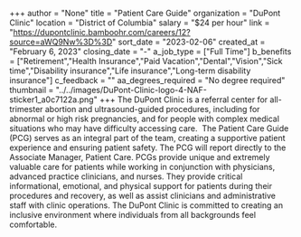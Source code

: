 +++
author = "None"
title = "Patient Care Guide"
organization = "DuPont Clinic"
location = "District of Columbia"
salary = "$24 per hour"
link = "https://dupontclinic.bamboohr.com/careers/12?source=aWQ9Nw%3D%3D"
sort_date = "2023-02-06"
created_at = "February 6, 2023"
closing_date = "-"
a_job_type = ["Full Time"]
b_benefits = ["Retirement","Health Insurance","Paid Vacation","Dental","Vision","Sick time","Disability insurance","Life insurance","Long-term disability insurance"]
c_feedback = ""
aa_degrees_required = "No degree required"
thumbnail = "../../images/DuPont-Clinic-logo-4-NAF-sticker1_a0c7122a.png"
+++
The DuPont Clinic is a referral center for all-trimester abortion and ultrasound-guided procedures, including for abnormal or high risk pregnancies, and for people with complex medical situations who may have difficulty accessing care.  
The Patient Care Guide (PCG) serves as an integral part of the team, creating a supportive patient experience and ensuring patient safety. The PCG will report directly to the Associate Manager, Patient Care. PCGs provide unique and extremely valuable care for patients while working in conjunction with physicians, advanced practice clinicians, and nurses. They provide critical informational, emotional, and physical support for patients during their procedures and recovery, as well as assist clinicians and administrative staff with clinic operations. The DuPont Clinic is committed to creating an inclusive environment where individuals from all backgrounds feel comfortable. 